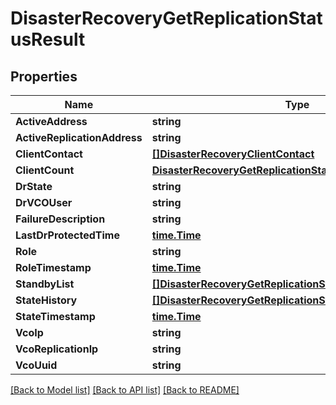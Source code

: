 # DisasterRecoveryGetReplicationStatusResult

## Properties

Name | Type | Description | Notes
------------ | ------------- | ------------- | -------------
**ActiveAddress** | **string** |  | 
**ActiveReplicationAddress** | **string** |  | [optional] 
**ClientContact** | [**[]DisasterRecoveryClientContact**](disaster_recovery_client_contact.md) |  | [optional] 
**ClientCount** | [**DisasterRecoveryGetReplicationStatusResultClientCount**](disaster_recovery_get_replication_status_result_clientCount.md) |  | [optional] 
**DrState** | **string** |  | 
**DrVCOUser** | **string** |  | 
**FailureDescription** | **string** |  | 
**LastDrProtectedTime** | [**time.Time**](time.Time.md) |  | [optional] 
**Role** | **string** |  | 
**RoleTimestamp** | [**time.Time**](time.Time.md) |  | 
**StandbyList** | [**[]DisasterRecoveryGetReplicationStatusResultStandbyList**](disaster_recovery_get_replication_status_result_standbyList.md) |  | 
**StateHistory** | [**[]DisasterRecoveryGetReplicationStatusResultStateHistory**](disaster_recovery_get_replication_status_result_stateHistory.md) |  | [optional] 
**StateTimestamp** | [**time.Time**](time.Time.md) |  | [optional] 
**VcoIp** | **string** |  | 
**VcoReplicationIp** | **string** |  | [optional] 
**VcoUuid** | **string** |  | 

[[Back to Model list]](../README.md#documentation-for-models) [[Back to API list]](../README.md#documentation-for-api-endpoints) [[Back to README]](../README.md)


